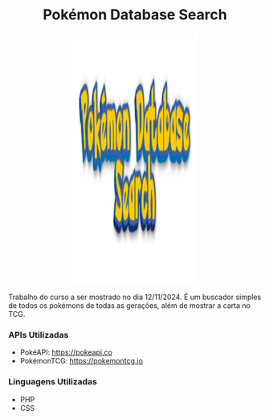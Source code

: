 <h1 align="center"> Pokémon Database Search </h1>

<p align="center"><img src="img/Pokemon Database Search.png" alt="Image" height="500" width="250"/></p>

Trabalho do curso a ser mostrado no dia 12/11/2024. É um buscador simples de todos os pokémons de todas as gerações, além de mostrar a carta no TCG.

### APIs Utilizadas
- PokéAPI: https://pokeapi.co
- PokémonTCG: https://pokemontcg.io

### Linguagens Utilizadas
- PHP
- CSS
